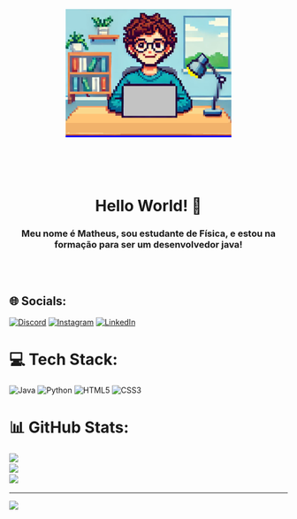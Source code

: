 <div style="height:300px;" align="center">
  <a style="width:100%; background-color: blue">
    <img src="https://raw.githubusercontent.com/mathlimam/mathlimam/main/img.png" style="width:300px"/>
  </a>
 </div>
<h1 align="center">Hello World! 👋</h1>

<h3 align="center"> Meu nome é Matheus, sou estudante de Física, e estou na formação para ser um desenvolvedor java!</h3>
 <br/>

<br>


## 🌐 Socials:
[![Discord](https://img.shields.io/badge/Discord-%237289DA.svg?logo=discord&logoColor=white)](https://discord.gg/math.lima.m.) [![Instagram](https://img.shields.io/badge/Instagram-%23E4405F.svg?logo=Instagram&logoColor=white)](https://instagram.com/mathlimam) [![LinkedIn](https://img.shields.io/badge/LinkedIn-%230077B5.svg?logo=linkedin&logoColor=white)](https://linkedin.com/in/mathlimam) 

# 💻 Tech Stack:
![Java](https://img.shields.io/badge/java-%23ED8B00.svg?style=for-the-badge&logo=openjdk&logoColor=white) ![Python](https://img.shields.io/badge/python-3670A0?style=for-the-badge&logo=python&logoColor=ffdd54) ![HTML5](https://img.shields.io/badge/html5-%23E34F26.svg?style=for-the-badge&logo=html5&logoColor=white) ![CSS3](https://img.shields.io/badge/css3-%231572B6.svg?style=for-the-badge&logo=css3&logoColor=white)

# 📊 GitHub Stats:
![](https://github-readme-stats.vercel.app/api?username=mathlimam&theme=dark&hide_border=false&include_all_commits=false&count_private=false)<br/>
![](https://github-readme-streak-stats.herokuapp.com/?user=mathlimam&theme=dark&hide_border=false)<br/>
![](https://github-readme-stats.vercel.app/api/top-langs/?username=mathlimam&theme=dark&hide_border=false&include_all_commits=false&count_private=false&layout=compact)

---
[![](https://visitcount.itsvg.in/api?id=mathlimam&icon=0&color=0)](https://visitcount.itsvg.in)

<!-- Proudly created with GPRM ( https://gprm.itsvg.in ) -->
